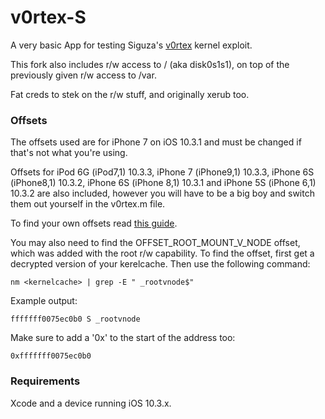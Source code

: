 # v0rtex-S

A very basic App for testing Siguza's [v0rtex](https://github.com/Siguza/v0rtex) kernel exploit.

This fork also includes r/w access to / (aka disk0s1s1), on top of the previously given r/w access to /var.

Fat creds to stek on the r/w stuff, and originally xerub too. 

### Offsets

The offsets used are for iPhone 7 on iOS 10.3.1 and must be changed if that's not what you're using.

Offsets for iPod 6G (iPod7,1) 10.3.3, iPhone 7 (iPhone9,1) 10.3.3, iPhone 6S (iPhone8,1) 10.3.2, iPhone 6S (iPhone 8,1) 10.3.1 and iPhone 5S (iPhone 6,1) 10.3.2 are also included, however you will have to be a big boy and switch them out yourself in the v0rtex.m file.

To find your own offsets read [this guide](https://gist.github.com/uroboro/5b2b2b2aa1793132c4e91826ce844957).

You may also need to find the OFFSET_ROOT_MOUNT_V_NODE offset, which was added with the root r/w capability. To find the offset, first get a decrypted version of your kerelcache. Then use the following command:

```nm <kernelcache> | grep -E " _rootvnode$"```

Example output:

```Bens-MBP:i71031Original Ben$ nm kernelcache | grep _rootvnode
fffffff0075ec0b0 S _rootvnode
```

Make sure to add a '0x' to the start of the address too:

`0xfffffff0075ec0b0`

### Requirements

Xcode and a device running iOS 10.3.x.
